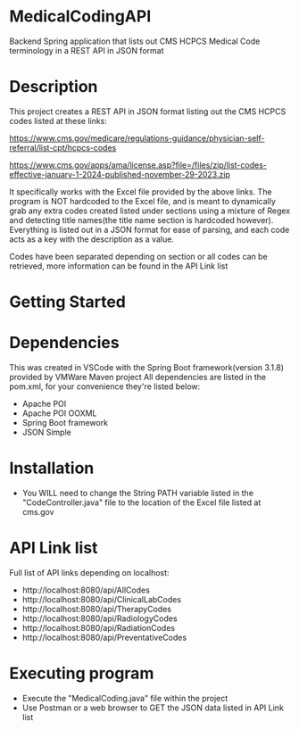 # MedicalCodingAPI
Backend Spring application that lists out CMS HCPCS Medical Code terminology in a REST API in JSON format

# Description
This project creates a REST API in JSON format listing out the CMS HCPCS codes listed at these links:

https://www.cms.gov/medicare/regulations-guidance/physician-self-referral/list-cpt/hcpcs-codes

https://www.cms.gov/apps/ama/license.asp?file=/files/zip/list-codes-effective-january-1-2024-published-november-29-2023.zip

It specifically works with the Excel file provided by the above links.
The program is NOT hardcoded to the Excel file, and is meant to dynamically grab any extra codes created listed under sections using a mixture of Regex and detecting title names(the title name section is hardcoded however).
Everything is listed out in a JSON format for ease of parsing, and each code acts as a key with the description as a value.

Codes have been separated depending on section or all codes can be retrieved, more information can be found in the API Link list

# Getting Started
# Dependencies
This was created in VSCode with the Spring Boot framework(version 3.1.8) provided by VMWare
Maven project
All dependencies are listed in the pom.xml, for your convenience they're listed below:
- Apache POI
- Apache POI OOXML
- Spring Boot framework
- JSON Simple

# Installation
- You WILL need to change the String PATH variable listed in the "CodeController.java" file to the location of the Excel file listed at cms.gov

# API Link list
Full list of API links depending on localhost:
- http://localhost:8080/api/AllCodes
- http://localhost:8080/api/ClinicalLabCodes
- http://localhost:8080/api/TherapyCodes
- http://localhost:8080/api/RadiologyCodes
- http://localhost:8080/api/RadiationCodes
- http://localhost:8080/api/PreventativeCodes
  
# Executing program
- Execute the "MedicalCoding.java" file within the project
- Use Postman or a web browser to GET the JSON data listed in API Link list
  

